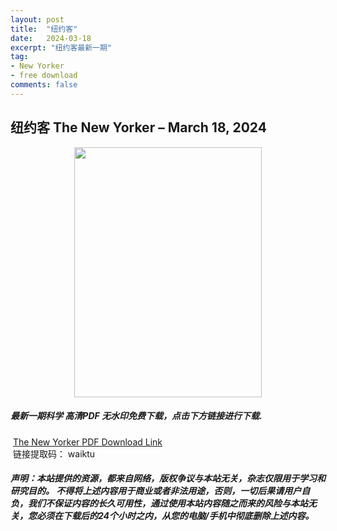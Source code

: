 ```yaml
---
layout: post
title:  "纽约客"
date:   2024-03-18
excerpt: "纽约客最新一期"
tag:
- New Yorker 
- free download
comments: false
---
```


## 纽约客 The New Yorker – March 18, 2024


<div align="center">
<img src="https://i.postimg.cc/HnyqzHSK/The-New-Yorker-March-18-2024-00.png" border="0" width = 300 height = 400 /> 
</div>


 <h5>最新一期科学 高清PDF 无水印免费下载，点击下方链接进行下载. </h5>
 
  <a href="https://wwk.lanzout.com/iebcG1rqufza">The New Yorker PDF Download Link</a>  
  <br/>
  链接提取码： waiktu
 
##### 声明：本站提供的资源，都来自网络，版权争议与本站无关，杂志仅限用于学习和研究目的。 不得将上述内容用于商业或者非法用途，否则，一切后果请用户自负，我们不保证内容的长久可用性，通过使用本站内容随之而来的风险与本站无关，您必须在下载后的24个小时之内，从您的电脑/手机中彻底删除上述内容。
